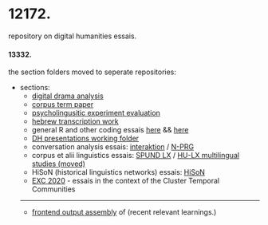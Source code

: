 # 12172.
repository on digital humanities essais.
#### 13332.
the section folders moved to seperate repositories:

- sections:
  - [digital drama analysis](https://github.com/esteeschwarz/DD_ss22)
  - [corpus term paper](https://github.com/esteeschwarz/DYN_ss22)
  - [psycholingusitic experiment evaluation](https://github.com/esteeschwarz/hux2021)
  - [hebrew transcription work](https://github.com/esteeschwarz/R-essais/IVRIT)
  - general R and other coding essais [here](https://github.com/esteeschwarz/R-essais) && [here](https://github.com/esteeschwarz/essais/tree/main/docs/STAT_R)
  - [DH presentations working folder](https://github.com/esteeschwarz/DH_essais/tree/main/sections/pr)
  - conversation analysis essais: [interaktion](https://github.com/esteeschwarz/CA_ws2122/INT_CA) / [N-PRG](https://github.com/esteeschwarz/CA_ws2122)
  - corpus et alii linguistics essais: [SPUND LX](https://github.com/esteeschwarz/SPUND-LX) / [HU-LX multilingual studies (moved)](https://github.com/esteeschwarz/HU-LX)
  - HiSoN (historical linguistics networks) essais: [HiSoN](https://github.com/esteeschwarz/HiSon)   
  - [EXC 2020](https://github.com/esteeschwarz/ETCRA5_dd23) - essais in the context of the Cluster Temporal Communities 
  ----
  - [frontend output assembly](https://userpage.fu-berlin.de/stschwarz/links?title=adaskool&ref=github) of (recent relevant learnings.)

